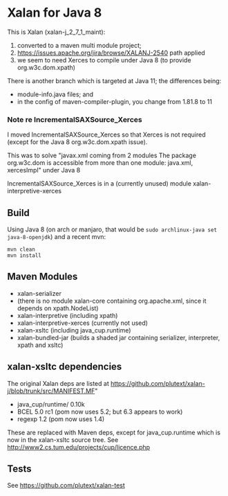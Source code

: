 # Xalan for Java 8

This is Xalan (xalan-j_2_7_1_maint):

1. converted to a maven multi module project; 
2. https://issues.apache.org/jira/browse/XALANJ-2540 path applied
3. we seem to need Xerces to compile under Java 8 (to provide org.w3c.dom.xpath)

There is another branch which is targeted at Java 11; the differences being:

* module-info.java files; and
* in the config of maven-compiler-plugin, you change from <source>1.8</source><target>1.8</target> to <release>11</release>
 

### Note re IncrementalSAXSource_Xerces

I moved IncrementalSAXSource_Xerces so that Xerces is not required (except for the Java 8 org.w3c.dom.xpath issue). 

This was to solve "javax.xml coming from 2 modules
	The package org.w3c.dom is accessible from more than one module: java.xml, xercesImpl" under Java 8
	
IncrementalSAXSource_Xerces is in a (currently unused) module xalan-interpretive-xerces


## Build

Using Java 8 (on arch or manjaro, that would be `sudo archlinux-java set java-8-openjdk`) and a recent mvn:

```
mvn clean
mvn install
```

## Maven Modules

* xalan-serializer
* (there is no module xalan-core containing org.apache.xml, since it depends on xpath.NodeList)
* xalan-interpretive (including xpath)
* xalan-interpretive-xerces (currently not used)
* xalan-xsltc (including java_cup.runtime)
* xalan-bundled-jar (builds a shaded jar containing serializer, interpreter, xpath and xsltc)

## xalan-xsltc dependencies

The original Xalan deps are listed at https://github.com/plutext/xalan-j/blob/trunk/src/MANIFEST.MF"

* java_cup/runtime/ 0.10k 
* BCEL 5.0 rc1 (pom now uses 5.2; but 6.3 appears to work)
* regexp 1.2 (pom now uses 1.4)

These are replaced with Maven deps, except for java_cup.runtime which is now in the xalan-xsltc source tree. 
See http://www2.cs.tum.edu/projects/cup/licence.php


## Tests

See https://github.com/plutext/xalan-test
